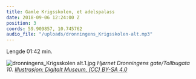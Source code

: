 ```yaml
---
title: Gamle Krigsskolen, et adelspalass
date: 2018-09-06 12:24:00 Z
position: 3
coords: 59.909857, 10.745762
audio_file: "/uploads/dronningens_Krigsskolen-alt.mp3"
---
```


Lengde 01:42 min.

![dronningens_Krigsskolen alt.1.jpg](/uploads/dronningens_Krigsskolen%20alt.1.jpg)
*Hjørnet Dronningens gate/Tollbugata 10. [Illustrasjon: Digitalt Museum, (CC) BY-SA 4.0](https://digitaltmuseum.no/011085443679/tollbugata-10-den-gamle-krigsskolen)*
